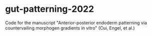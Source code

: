 # gut-patterning-2022
Code for the manuscript "Anterior-posterior endoderm patterning via countervailing morphogen gradients in vitro" (Cui, Engel, et al.)
